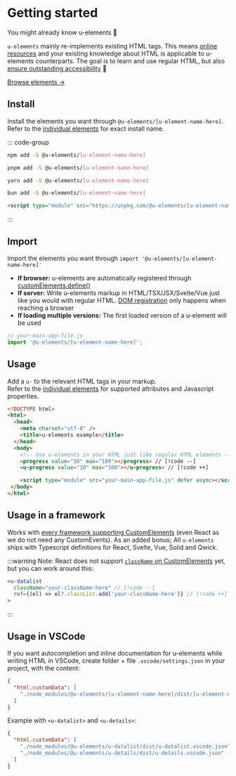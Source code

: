# Getting started

You might already know u-elements :tada:

`u-elements` mainly re-implements existing HTML tags. This means [online resources](https://developer.mozilla.org/en-US/docs/Web/HTML/Element/) and your existing knowledge about HTML is applicable to u-elements counterparts. The goal is to learn and use regular HTML, but also [ensure outstanding accessibility](/guide/why) :rocket:

[Browse elements &rarr;](/elements/)

## Install

Install the elements you want through `@u-elements/[u-element-name-here]`.
<br />Refer to the [individual elements](/elements/) for exact install name.

::: code-group

```bash [NPM]
npm add -S @u-elements/[u-element-name-here]
```

```bash [PNPM]
pnpm add -S @u-elements/[u-element-name-here]
```

```bash [Yarn]
yarn add -S @u-elements/[u-element-name-here]
```

```bash [Bun]
bun add -S @u-elements/[u-element-name-here]
```

```html [CDN]
<script type="module" src="https://unpkg.com/@u-elements/[u-element-name-here]@latest/dist/[u-element-name-here].js"></script>
```

:::

## Import
Import the elements you want through `import '@u-elements/[u-element-name-here]'`
- **If browser:** u-elements are automatically registered through [customElements.define()](https://developer.mozilla.org/en-US/docs/Web/API/CustomElementRegistry/define)
- **If server:** Write u-elements markup in HTML/TSX/JSX/Svelte/Vue just like you would with regular HTML.
[DOM registration](https://developer.mozilla.org/en-US/docs/Web/API/CustomElementRegistry/define) only happens when reaching a browser
- **If loading multiple versions:** The first loaded version of a u-element will be used


```js
// your-main-app-file.js
import '@u-elements/[u-element-name-here]';
```

## Usage

Add a `u-` to the relevant HTML tags in your markup.
<br />Refer to the [individual elements](/elements/) for supported attributes and Javascript properties.

```html [u-progress]
<!DOCTYPE html>
<html>
  <head>
    <meta charset="utf-8" />
    <title>u-elements example</title>
  </head>
  <body>
    <!-- Use u-elements in your HTML just like regular HTML elements -->
    <progress value="10" max="100"></progress> // [!code --]
    <u-progress value="10" max="100"></u-progress> // [!code ++]

    <script type="module" src="your-main-app-file.js" defer async></script>
 </body>
</html>
```

## Usage in a framework

Works with [every framework supporting CustomElements](https://custom-elements-everywhere.com/) (even React as we do not need any CustomEvents).
As an added bonus; All `u-elements` ships with Typescript definitions for  React, Svelte, Vue, Solid and Qwick.

:::warning Note:
React does not support [`className` on CustomElements](https://github.com/facebook/react/issues/4933) yet,
but you can work around this:

```jsx
<u-datalist
  className="your-className-here" // [!code --]
  ref={(el) => el?.classList.add('your-className-here')} // [!code ++]
>
```
:::

## Usage in VSCode

If you want autocompletion and inline documentation for u-elements while writing HTML in VSCode, 
create folder + file `.vscode/settings.json` in your project, with the content:

```json
{
  "html.customData": [
    "./node_modules/@u-elements/[u-element-name-here]/dist/[u-element-name-here].vscode.json"
  ]
}
```

Example with `<u-datalist>` and `<u-details>`:

```json
{
  "html.customData": [
    "./node_modules/@u-elements/u-datalist/dist/u-datalist.vscode.json",
    "./node_modules/@u-elements/u-details/dist/u-details.vscode.json"
  ]
}
```